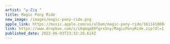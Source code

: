 ```yaml
---
artist: "µ-Ziq "
title: Magic Pony Ride
new_image: /images/magic-pony-ride.png
apple_link: https://music.apple.com/us/album/magic-pony-ride/1611410084
link: https://www.dropbox.com/s/i6qmqp89fgrx5ny/MagicPonyRide.zip?dl=1
published_date: 2022-06-03T23:32:20.614Z
---
```

